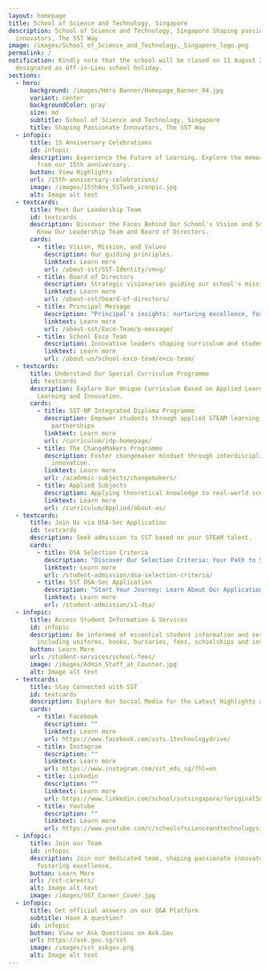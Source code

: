 ```yaml
---
layout: homepage
title: School of Science and Technology, Singapore
description: School of Science and Technology, Singapore Shaping passionate
  innovators, The SST Way
image: /images/School_of_Science_and_Technology,_Singapore_logo.png
permalink: /
notification: Kindly note that the school will be closed on 11 August 2025,
  designated as Off-in-Lieu school holiday.
sections:
  - hero:
      background: /images/Hero Banner/Homepage_Banner_04.jpg
      variant: center
      backgroundColor: gray
      size: md
      subtitle: School of Science and Technology, Singapore
      title: Shaping Passionate Innovators, The SST Way
  - infopic:
      title: 15 Anniversary Celebrations
      id: infopic
      description: Experience the Future of Learning. Explore the memorable moments
        from our 15th anniversary.
      button: View Highlights
      url: /15th-anniversary-celebrations/
      image: /images/15thAnv_SSTweb_iconpic.jpg
      alt: Image alt text
  - textcards:
      title: Meet Our Leadership Team
      id: textcards
      description: Discover the Faces Behind Our School's Vision and Success. Get to
        Know Our Leadership Team and Board of Directors.
      cards:
        - title: Vision, Mission, and Values
          description: Our guiding principles.
          linktext: Learn more
          url: /about-sst/SST-Identity/vmvg/
        - title: Board of Directors
          description: Strategic visionaries guiding our school's mission.
          linktext: Learn more
          url: /about-sst/board-of-directors/
        - title: Principal Message
          description: "Principal's insights: nurturing excellence, fostering growth"
          linktext: Learn more
          url: /about-sst/Exco-Team/p-message/
        - title: School Exco Team
          description: Innovative leaders shaping curriculum and student success.
          linktext: Learn more
          url: /about-us/school-exco-team/exco-team/
  - textcards:
      title: Understand Our Special Curriculum Programme
      id: textcards
      description: Explore Our Unique Curriculum Based on Applied Learning, Integrated
        Learning and Innovation.
      cards:
        - title: SST-NP Integrated Diploma Programme
          description: Empower students through applied STEAM learning and industry
            partnerships
          linktext: Learn more
          url: /curriculum/idp-homepage/
        - title: The ChangeMakers Programme
          description: Foster changemaker mindset through interdisciplinary learning and
            innovation.
          linktext: Learn more
          url: /academic-subjects/changemakers/
        - title: Applied Subjects
          description: Applying theoretical knowledge to real-world scenarios.
          linktext: Learn more
          url: /curriculum/Applied/about-as/
  - textcards:
      title: Join Us via DSA-Sec Application
      id: textcards
      description: Seek admission to SST based on your STEAM talent.
      cards:
        - title: DSA Selection Criteria
          description: "Discover Our Selection Criteria: Your Path to Success Begins Here."
          linktext: Learn more
          url: /student-admission/dsa-selection-criteria/
        - title: SST DSA-Sec Application
          description: "Start Your Journey: Learn About Our Application Process Today!"
          linktext: Learn more
          url: /student-admission/s1-dsa/
  - infopic:
      title: Access Student Information & Services
      id: infopic
      description: Be informed of essential student information and services,
        including uniforms, books, bursaries, fees, schoolships and insurance.
      button: Learn More
      url: /student-services/school-fees/
      image: /images/Admin_Staff_at_Counter.jpg
      alt: Image alt text
  - textcards:
      title: Stay Connected with SST
      id: textcards
      description: Explore Our Social Media for the Latest Highlights and Success Stories.
      cards:
        - title: Facebook
          description: ""
          linktext: Learn more
          url: https://www.facebook.com/ssts.1technologydrive/
        - title: Instagram
          description: ""
          linktext: Learn more
          url: https://www.instagram.com/sst_edu_sg/?hl=en
        - title: Linkedin
          description: ""
          linktext: Learn more
          url: https://www.linkedin.com/school/sstsingapore/?originalSubdomain=sg
        - title: Youtube
          description: ""
          linktext: Learn more
          url: https://www.youtube.com/c/schoolofscienceandtechnologysingapore
  - infopic:
      title: Join our Team
      id: infopic
      description: Join our dedicated team, shaping passionate innovators and
        fostering excellence.
      button: Learn More
      url: /sst-careers/
      alt: Image alt text
      image: /images/SST_Career_Cover.jpg
  - infopic:
      title: Get official answers on our Q&A Platform
      subtitle: Have A question?
      id: infopic
      button: View or Ask Questions on Ask.Gov
      url: https://ask.gov.sg/sst
      image: /images/sst_askgov.png
      alt: Image alt text
---
```

